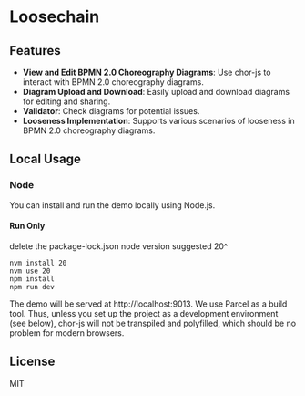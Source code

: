 # Loosechain


## Features

- **View and Edit BPMN 2.0 Choreography Diagrams**: Use chor-js to interact with BPMN 2.0 choreography diagrams.
- **Diagram Upload and Download**: Easily upload and download diagrams for editing and sharing.
- **Validator**: Check diagrams for potential issues.
- **Looseness Implementation**: Supports various scenarios of looseness in BPMN 2.0 choreography diagrams.

## Local Usage

### Node

You can install and run the demo locally using Node.js.


#### Run Only
delete the package-lock.json
node version suggested 20^
```shell
nvm install 20
nvm use 20
npm install
npm run dev
```

The demo will be served at http://localhost:9013. We use Parcel as a build tool. Thus, unless you set up the project as a development environment (see below), chor-js will not be transpiled and polyfilled, which should be no problem for modern browsers.

## License

MIT
